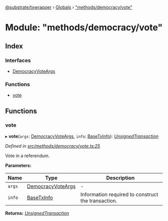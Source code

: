 [@substrate/txwrapper](../README.md) › [Globals](../globals.md) › ["methods/democracy/vote"](_methods_democracy_vote_.md)

# Module: "methods/democracy/vote"

## Index

### Interfaces

* [DemocracyVoteArgs](../interfaces/_methods_democracy_vote_.democracyvoteargs.md)

### Functions

* [vote](_methods_democracy_vote_.md#vote)

## Functions

###  vote

▸ **vote**(`args`: [DemocracyVoteArgs](../interfaces/_methods_democracy_vote_.democracyvoteargs.md), `info`: [BaseTxInfo](../interfaces/_util_types_.basetxinfo.md)): *[UnsignedTransaction](../interfaces/_util_types_.unsignedtransaction.md)*

*Defined in [src/methods/democracy/vote.ts:25](https://github.com/paritytech/txwrapper/blob/64624af/src/methods/democracy/vote.ts#L25)*

Vote in a referendum.

**Parameters:**

Name | Type | Description |
------ | ------ | ------ |
`args` | [DemocracyVoteArgs](../interfaces/_methods_democracy_vote_.democracyvoteargs.md) | - |
`info` | [BaseTxInfo](../interfaces/_util_types_.basetxinfo.md) | Information required to construct the transaction.  |

**Returns:** *[UnsignedTransaction](../interfaces/_util_types_.unsignedtransaction.md)*
